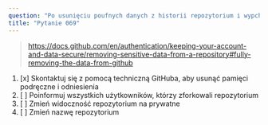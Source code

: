 ```yaml
---
question: "Po usunięciu poufnych danych z historii repozytorium i wypchnięciu go na GitHub, jaki jest niezbędny krok, aby całkowicie usunąć dane z GitHuba?"
title: "Pytanie 069"
---
```


> https://docs.github.com/en/authentication/keeping-your-account-and-data-secure/removing-sensitive-data-from-a-repository#fully-removing-the-data-from-github
1. [x] Skontaktuj się z pomocą techniczną GitHuba, aby usunąć pamięci podręczne i odniesienia
1. [ ] Poinformuj wszystkich użytkowników, którzy zforkowali repozytorium
1. [ ] Zmień widoczność repozytorium na prywatne
1. [ ] Zmień nazwę repozytorium
